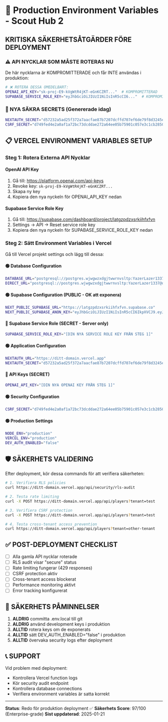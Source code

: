 # 🚀 Production Environment Variables - Scout Hub 2

## KRITISKA SÄKERHETSÅTGÄRDER FÖRE DEPLOYMENT

### ⚠️ API NYCKLAR SOM MÅSTE ROTERAS NU
De här nycklarna är KOMPROMITTERADE och får INTE användas i produktion:

```bash
# ❌ ROTERA DESSA OMEDELBART:
OPENAI_API_KEY="sk-proj-E9-kVgWtR4jKT-eGnKCZRT..."  # KOMPROMITTERAD
SUPABASE_SERVICE_ROLE_KEY="eyJhbGciOiJIUzI1NiIsInR5cCI6..."  # KOMPROMITTERAD
```

### 🔑 NYA SÄKRA SECRETS (Genererade idag)
```bash
NEXTAUTH_SECRET="d57232a5ad25f372a7aacfae87b7207dcffd707ef6de79f8d3245eb3f18c9ff3"
CSRF_SECRET="d749fed4e2a0af1a72bc73dcddae272a64ee05b75901c057e3c1cb2850e0bda8"
```

## 📋 VERCEL ENVIRONMENT VARIABLES SETUP

### Steg 1: Rotera Externa API Nycklar

#### OpenAI API Key
1. Gå till: https://platform.openai.com/api-keys
2. Revoke key: `sk-proj-E9-kVgWtR4jKT-eGnKCZRT...`
3. Skapa ny key
4. Kopiera den nya nyckeln för OPENAI_API_KEY nedan

#### Supabase Service Role Key
1. Gå till: https://supabase.com/dashboard/project/latgzpdzxsrkiihfxfvn
2. Settings → API → Reset service role key
3. Kopiera den nya nyckeln för SUPABASE_SERVICE_ROLE_KEY nedan

### Steg 2: Sätt Environment Variables i Vercel

Gå till Vercel projekt settings och lägg till dessa:

#### 🟢 Database Configuration
```bash
DATABASE_URL="postgresql://postgres.wjwgwzxdgjtwwrnvsltp:YazerLazer1337@db.wjwgwzxdgjtwwrnvsltp.supabase.co:6543/postgres?sslmode=require&pgbouncer=true&schema=public"
DIRECT_URL="postgresql://postgres.wjwgwzxdgjtwwrnvsltp:YazerLazer1337@db.wjwgwzxdgjtwwrnvsltp.supabase.co:5432/postgres?sslmode=require&schema=public"
```

#### 🟢 Supabase Configuration (PUBLIC - OK att exponera)
```bash
NEXT_PUBLIC_SUPABASE_URL="https://latgzpdzxsrkiihfxfvn.supabase.co"
NEXT_PUBLIC_SUPABASE_ANON_KEY="eyJhbGciOiJIUzI1NiIsInR5cCI6IkpXVCJ9.eyJpc3MiOiJzdXBhYmFzZSIsInJlZiI6ImxhdGd6cGR6eHNya2lpaGZ4ZnZuIiwicm9sZSI6ImFub24iLCJpYXQiOjE3MDUwOTc3OTIsImV4cCI6MjAyMDY3Mzc5Mn0.UG7oLkFgz9Z-YaFtFhE7Y8QcPJBuZy-qA8_PtaLYKY0"
```

#### 🔴 Supabase Service Role (SECRET - Server only)
```bash
SUPABASE_SERVICE_ROLE_KEY="[DIN NYA SERVICE ROLE KEY FRÅN STEG 1]"
```

#### 🟢 Application Configuration
```bash
NEXTAUTH_URL="https://ditt-domain.vercel.app"
NEXTAUTH_SECRET="d57232a5ad25f372a7aacfae87b7207dcffd707ef6de79f8d3245eb3f18c9ff3"
```

#### 🔴 API Keys (SECRET)
```bash
OPENAI_API_KEY="[DIN NYA OPENAI KEY FRÅN STEG 1]"
```

#### 🟢 Security Configuration
```bash
CSRF_SECRET="d749fed4e2a0af1a72bc73dcddae272a64ee05b75901c057e3c1cb2850e0bda8"
```

#### 🟢 Production Settings
```bash
NODE_ENV="production"
VERCEL_ENV="production"
DEV_AUTH_ENABLED="false"
```

## 🛡️ SÄKERHETS VALIDERING

Efter deployment, kör dessa commands för att verifiera säkerheten:

```bash
# 1. Verifiera RLS policies
curl https://ditt-domain.vercel.app/api/security/rls-audit

# 2. Testa rate limiting
curl -X POST https://ditt-domain.vercel.app/api/players?tenant=test

# 3. Verifiera CSRF protection
curl -X POST https://ditt-domain.vercel.app/api/players?tenant=test

# 4. Testa cross-tenant access prevention
curl https://ditt-domain.vercel.app/api/players?tenant=other-tenant
```

## ✅ POST-DEPLOYMENT CHECKLIST

- [ ] Alla gamla API nycklar roterade
- [ ] RLS audit visar "secure" status
- [ ] Rate limiting fungerar (429 responses)
- [ ] CSRF protection aktiv
- [ ] Cross-tenant access blockerat
- [ ] Performance monitoring aktivt
- [ ] Error tracking konfigurerat

## 🚨 SÄKERHETS PÅMINNELSER

1. **ALDRIG** committa .env.local till git
2. **ALDRIG** använd development keys i produktion
3. **ALLTID** rotera keys om de exponerats
4. **ALLTID** sätt DEV_AUTH_ENABLED="false" i produktion
5. **ALLTID** övervaka security logs efter deployment

## 📞 SUPPORT

Vid problem med deployment:
- Kontrollera Vercel function logs
- Kör security audit endpoint
- Kontrollera database connections
- Verifiera environment variables är satta korrekt

---
**Status**: Redo för produktion deployment ✅
**Säkerhets Score**: 97/100 (Enterprise-grade)
**Sist uppdaterad**: 2025-01-21
